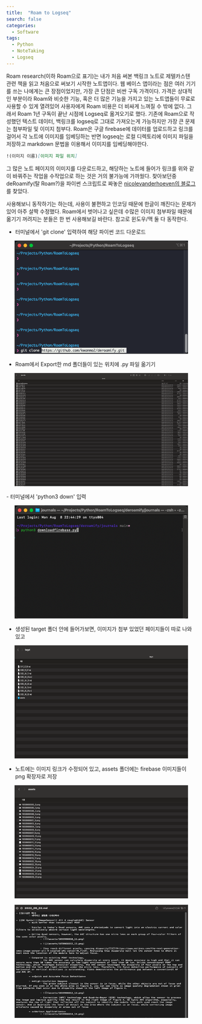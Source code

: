 ```yaml
---
title:  "Roam to Logseq"
search: false
categories: 
  - Software
tags:
  - Python
  - NoteTaking
  - Logseq
---
```

Roam research(이하 Roam으로 표기)는 내가 처음 써본 백링크 노트로 제텔카스텐 관련 책을 읽고 처음으로 써보기 시작한  노트앱이다. 웹 베이스 앱이라는 점은 여러 기기를 쓰는 나에게는 큰 장점이었지만, 가장 큰 단점은 비싼 구독 가격이다. 가격은 상대적인 부분이라 Roam와 비슷한 기능, 혹은 더 많은 기능을 가지고 있는 노트앱들이 무료로 사용할 수 있게 열려있어 사용자에게 Roam 비용은 더 비싸게 느껴질 수 밖에 없다. 그래서 Roam 1년 구독이 끝난 시점에 Logseq로 옮겨오기로 했다. 기존에 Roam으로 작성했던 텍스트 데이터, 백링크를 logseq로 그대로 가져오는게 가능하지만 가장 큰 문제는 첨부파일 및 이미지 첨부다. Roam은 구글 firebase에 데이터를 업로드하고 링크를 걸어서 각 노트에 이미지를 임베딩하는 반면 logseq는 로컬 디렉토리에 이미지 파일을 저장하고 markdown 문법을 이용해서 이미지를 임베딩해야한다.
```markdown
!(이미지 이름)[이미지 파일 위치]
```

그 많은 노트 페이지의 이미지를 다운로드하고, 해당하는 노트에 들어가 링크를 위와 같이 바꿔주는 작업을 수작업으로 하는 것은 거의 불가능에 가까웠다. 찾아보던중 deRoamify(탈 Roam?)을 파이썬 스크립트로 짜놓은 [nicolevanderhoeven의 블로그](https://nicolevanderhoeven.com/blog/20210602-downloading-files-from-roam/)를 찾았다. 

사용해보니 동작하기는 하는데, 사용이 불편하고 인코딩 때문에 한글이 깨진다는 문제가 있어 아주 살짝 수정했다. Roam에서 벗어나고 싶은데 수많은 이미지 첨부파일 때문에 옮기기 꺼려지는 분들은 한 번 사용해보길 바란다. 참고로 윈도우/맥 둘 다 동작한다.

- 터미널에서 'git clone' 입력하여 해당 파이썬 코드 다운로드
<p align="center">
	<img width="460" height="300" data-action="zoom" src= "/assets/MyImages/2022-08-08_1.png" >
</p>

- Roam에서 Export한 md 폴더들이 있는 위치에 .py 파일 옮기기
<p align="center">
	<img width="460" height="300" data-action="zoom" src= "/assets/MyImages/2022-08-08_2.png" >
</p>
- 터미널에서 'python3 down' 입력
<p align="center">
	<img width="460" height="300" data-action="zoom" src= "/assets/MyImages/2022-08-08_3.png" >
</p>

- 생성된 target 폴더 안에 들어가보면, 이미지가 첨부 있었던 페이지들이 따로 나와있고 
<p align="center">
	<img width="460" height="300" data-action="zoom" src= "/assets/MyImages/2022-08-08_7.png" >
</p>

- 노트에는 이미지 링크가 수정되어 있고, assets 폴더에는 firebase 이미지들이 png 확장자로 저장
<p align="center">
	<img width="460" height="300" data-action="zoom" src= "/assets/MyImages/2022-08-08_8.png" >
</p>
<p align="center">
	<img width="460" height="300" data-action="zoom" src= "/assets/MyImages/2022-08-08_9.png" >
</p>